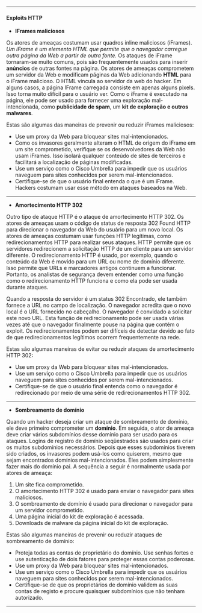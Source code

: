 










----
#### Exploits HTTP
- **IFrames maliciosos**

Os atores de ameaças costumam usar quadros inline maliciosos (iFrames). *Um iFrame é um elemento HTML que permite que o navegador carregue outra página da Web a partir de outra fonte.* Os ataques de iFrame tornaram-se muito comuns, pois são frequentemente usados para inserir **anúncios** de outras fontes na página. Os atores de ameaças comprometem um servidor da Web e modificam páginas da Web adicionando **HTML** para o iFrame malicioso. O HTML vincula ao servidor da web do hacker. Em alguns casos, a página IFrame carregada consiste em apenas alguns pixels. Isso torna muito difícil para o usuário ver. Como o iFrame é executado na página, ele pode ser usado para fornecer uma exploração mal-intencionada, como **publicidade de spam**, um **kit de exploração e outros malwares**.

Estas são algumas das maneiras de prevenir ou reduzir iFrames maliciosos:

- Use um proxy da Web para bloquear sites mal-intencionados.
- Como os invasores geralmente alteram o HTML de origem do iFrame em um site comprometido, verifique se os desenvolvedores da Web não usam iFrames. Isso isolará qualquer conteúdo de sites de terceiros e facilitará a localização de páginas modificadas.
- Use um serviço como o Cisco Umbrella para impedir que os usuários naveguem para sites conhecidos por serem mal-intencionados.
- Certifique-se de que o usuário final entenda o que é um iFrame. Hackers costumam usar esse método em ataques baseados na Web.

----

- **Amortecimento HTTP 302** 


Outro tipo de ataque HTTP é o ataque de amortecimento HTTP 302. Os atores de ameaças usam o código de status de resposta 302 Found HTTP para direcionar o navegador da Web do usuário para um novo local. Os atores de ameaças costumam usar funções HTTP legítimas, como redirecionamentos HTTP para realizar seus ataques. HTTP permite que os servidores redirecionem a solicitação HTTP de um cliente para um servidor diferente. O redirecionamento HTTP é usado, por exemplo, quando o conteúdo da Web é movido para um URL ou nome de domínio diferente. Isso permite que URLs e marcadores antigos continuem a funcionar. Portanto, os analistas de segurança devem entender como uma função como o redirecionamento HTTP funciona e como ela pode ser usada durante ataques.

Quando a resposta do servidor é um status 302 Encontrado, ele também fornece a URL no campo de localização. O navegador acredita que o novo local é o URL fornecido no cabeçalho. O navegador é convidado a solicitar este novo URL. Esta função de redirecionamento pode ser usada várias vezes até que o navegador finalmente pouse na página que contém o exploit. Os redirecionamentos podem ser difíceis de detectar devido ao fato de que redirecionamentos legítimos ocorrem frequentemente na rede.

Estas são algumas maneiras de evitar ou reduzir ataques de amortecimento HTTP 302:

- Use um proxy da Web para bloquear sites mal-intencionados.
- Use um serviço como o Cisco Umbrella para impedir que os usuários naveguem para sites conhecidos por serem mal-intencionados.
- Certifique-se de que o usuário final entenda como o navegador é redirecionado por meio de uma série de redirecionamentos HTTP 302.

----


- **Sombreamento de domínio** 


Quando um hacker deseja criar um ataque de sombreamento de domínio, ele deve primeiro comprometer um **domínio**. Em seguida, o ator de ameaça deve criar vários subdomínios desse domínio para ser usado para os ataques. Logins de registro de domínio seqüestrados são usados para criar os muitos subdomínios necessários. Depois que esses subdomínios tiverem sido criados, os invasores podem usá-los como quiserem, mesmo que sejam encontrados domínios mal-intencionados. Eles podem simplesmente fazer mais do domínio pai. A sequência a seguir é normalmente usada por atores de ameaça:

1. Um site fica comprometido.
2. O amortecimento HTTP 302 é usado para enviar o navegador para sites maliciosos.
3. O sombreamento de domínio é usado para direcionar o navegador para um servidor comprometido.
4. Uma página inicial do kit de exploração é acessada.
5. Downloads de malware da página inicial do kit de exploração.

Estas são algumas maneiras de prevenir ou reduzir ataques de sombreamento de domínio:

- Proteja todas as contas de proprietário do domínio. Use senhas fortes e use autenticação de dois fatores para proteger essas contas poderosas.
- Use um proxy da Web para bloquear sites mal-intencionados.
- Use um serviço como o Cisco Umbrella para impedir que os usuários naveguem para sites conhecidos por serem mal-intencionados.
- Certifique-se de que os proprietários de domínio validem as suas contas de registo e procure quaisquer subdomínios que não tenham autorizado.

---

